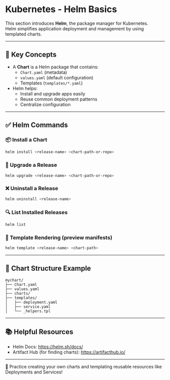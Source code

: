 # Kubernetes - Helm Basics

This section introduces **Helm**, the package manager for Kubernetes.  
Helm simplifies application deployment and management by using templated charts.

---

## 🧠 Key Concepts

- A **Chart** is a Helm package that contains:
  - `Chart.yaml` (metadata)
  - `values.yaml` (default configuration)
  - Templates (`templates/*.yaml`)
- Helm helps:
  - Install and upgrade apps easily
  - Reuse common deployment patterns
  - Centralize configuration

---

## ✅ Helm Commands

### 📦 Install a Chart
```bash
helm install <release-name> <chart-path-or-repo>
```

### 🔁 Upgrade a Release
```bash
helm upgrade <release-name> <chart-path-or-repo>
```

### ❌ Uninstall a Release
```bash
helm uninstall <release-name>
```

### 🔍 List Installed Releases
```bash
helm list
```

### 🎯 Template Rendering (preview manifests)
```bash
helm template <release-name> <chart-path>
```

---

## 🧰 Chart Structure Example

```
mychart/
├── Chart.yaml
├── values.yaml
├── charts/
├── templates/
│   ├── deployment.yaml
│   ├── service.yaml
│   └── _helpers.tpl
```

---

## 📚 Helpful Resources

- Helm Docs: https://helm.sh/docs/
- Artifact Hub (for finding charts): https://artifacthub.io/

---

🧠 Practice creating your own charts and templating reusable resources like Deployments and Services!
